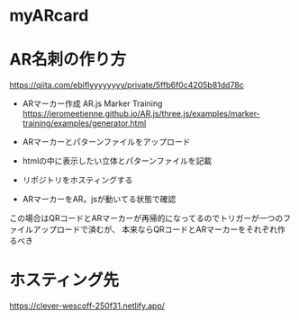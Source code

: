 # myARcard

# AR名刺の作り方

https://qiita.com/ebiflyyyyyyyy/private/5ffb6f0c4205b81dd78c





- ARマーカー作成
AR.js Marker Training
https://jeromeetienne.github.io/AR.js/three.js/examples/marker-training/examples/generator.html

- ARマーカーとパターンファイルをアップロード

- htmlの中に表示したい立体とパターンファイルを記載

- リポジトリをホスティングする

- ARマーカーをAR。jsが動いてる状態で確認


この場合はQRコードとARマーカーが再帰的になってるのでトリガーが一つのファイルアップロードで済むが、
本来ならQRコードとARマーカーをそれぞれ作るべき


# ホスティング先

https://clever-wescoff-250f31.netlify.app/
